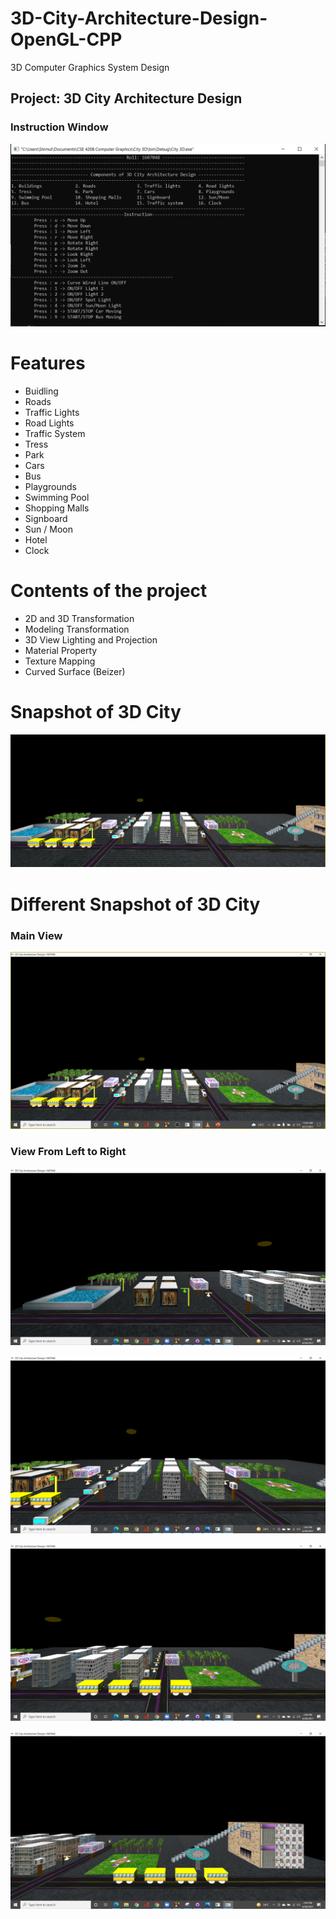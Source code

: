 # 3D-City-Architecture-Design-OpenGL-CPP
3D Computer Graphics System Design
<h2>Project: 3D City Architecture Design</h2>
<h3>Instruction Window </h3>

![alt text](https://github.com/FaisalAhmedBijoy/3D-City-Architecture-Design-OpenGL-CPP/blob/main/imageReadMe/3d%20city%20instruction.PNG)

<h1>Features</h1>

- Buidling
- Roads
- Traffic Lights
- Road Lights
- Traffic System
- Tress
- Park
- Cars
- Bus
- Playgrounds
- Swimming Pool
- Shopping Malls
- Signboard
- Sun / Moon
- Hotel
- Clock

<h1>Contents of the project</h1>

- 2D and 3D Transformation
- Modeling Transformation
- 3D View Lighting and Projection
- Material Property
- Texture Mapping
- Curved Surface (Beizer)

<h1>Snapshot of 3D City</h1>

![alt text](https://github.com/FaisalAhmedBijoy/3D-City-Architecture-Design-OpenGL-CPP/blob/main/imageReadMe/3d%20city.PNG)

<h1>Different Snapshot of 3D City</h1>

<h3>Main View</h3>

![alt text](https://github.com/FaisalAhmedBijoy/3D-City-Architecture-Design-OpenGL-CPP/blob/main/imageReadMe/Screenshot%20(340).png)

<h3>View From Left to Right</h3>

![alt text](https://github.com/FaisalAhmedBijoy/3D-City-Architecture-Design-OpenGL-CPP/blob/main/imageReadMe/Screenshot%20(342).png)

![alt text](https://github.com/FaisalAhmedBijoy/3D-City-Architecture-Design-OpenGL-CPP/blob/main/imageReadMe/Screenshot%20(343).png)

![alt text](https://github.com/FaisalAhmedBijoy/3D-City-Architecture-Design-OpenGL-CPP/blob/main/imageReadMe/Screenshot%20(344).png)

![alt text](https://github.com/FaisalAhmedBijoy/3D-City-Architecture-Design-OpenGL-CPP/blob/main/imageReadMe/Screenshot%20(345).png)
